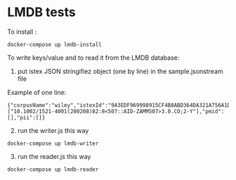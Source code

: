 # LMDB tests

To install :

``docker-compose up lmdb-install``

To write keys/value and to read it from the LMDB database:

1) put istex JSON stringifiez object (one by line) in the sample.jsonstream file

Example of one line:

```
{"corpusName":"wiley","istexId":"9A3EDF969998915CF4B8ABD364DA321A756A1D40","doi":["10.1002/1521-4001(200208)82:8<507::AID-ZAMM507>3.0.CO;2-Y"],"pmid":[],"pii":[]}
```

2) run the writer.js this way

``docker-compose up lmdb-writer``

3) run the reader.js this way

``docker-compose up lmdb-reader``